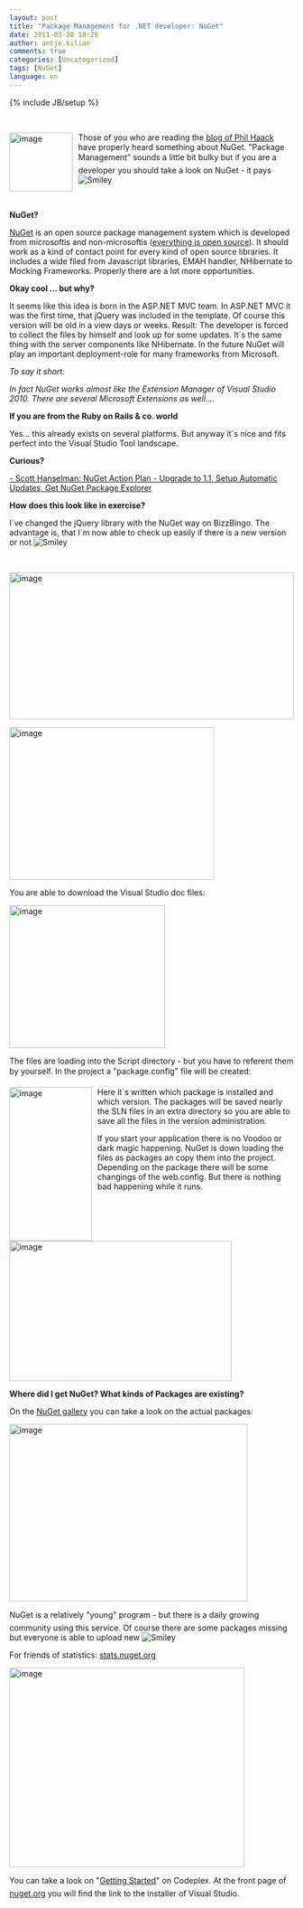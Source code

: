 ```yaml
---
layout: post
title: "Package Management for .NET developer: NuGet"
date: 2011-03-28 10:28
author: antje.kilian
comments: true
categories: [Uncategorized]
tags: [NuGet]
language: en
---
```

{% include JB/setup %}
<p>&#160;</p>  <p><a href="{{BASE_PATH}}/assets/wp-images-en/image145.png"><img style="background-image: none; border-bottom: 0px; border-left: 0px; margin: 0px 10px 0px 0px; padding-left: 0px; padding-right: 0px; display: inline; float: left; border-top: 0px; border-right: 0px; padding-top: 0px" title="image" border="0" alt="image" align="left" src="{{BASE_PATH}}/assets/wp-images-en/image_thumb53.png" width="112" height="104" /></a>Those of you who are reading the <a href="http://haacked.com/">blog of Phil Haack</a> have properly heard something about NuGet. "Package Management" sounds a little bit bulky but if you are a developer you should take a look on NuGet - it pays <img style="border-bottom-style: none; border-right-style: none; border-top-style: none; border-left-style: none" class="wlEmoticon wlEmoticon-smile" alt="Smiley" src="{{BASE_PATH}}/assets/wp-images-en/wlEmoticon-smile8.png" /></p>  <p>&#160;</p>  <!--more-->  <p><b>NuGet?</b></p>  <p><a href="http://nuget.codeplex.com/wikipage?title=Getting%20Started">NuGet</a> is an open source package management system which is developed from microsoftis and non-microsoftis (<a href="http://nuget.codeplex.com/wikipage?title=Getting%20Started">everything is open source</a>). It should work as a kind of contact point for every kind of open source libraries. It includes a wide filed from Javascript libraries, EMAH handler, NHibernate to Mocking Frameworks. Properly there are a lot more opportunities. </p>  <p><b>Okay cool ... but why?</b></p>  <p>It seems like this idea is born in the ASP.NET MVC team. In ASP.NET MVC it was the first time, that jQuery was included in the template. Of course this version will be old in a view days or weeks. Result: The developer is forced to collect the files by himself and look up for some updates. It´s the same thing with the server components like NHibernate. In the future NuGet will play an important deployment-role for many frameworks from Microsoft.</p>  <p><i></i></p>  <p><i>To say it short:</i></p>  <p><i>In fact NuGet works almost like the Extension Manager of Visual Studio 2010. There are several Microsoft Extensions as well....</i></p>  <p><b>If you are from the Ruby on Rails &amp; co. world</b></p>  <p>Yes... this already exists on several platforms. But anyway it´s nice and fits perfect into the Visual Studio Tool landscape. </p>  <p><b>Curious?</b></p>  <p><a href="http://www.hanselman.com/blog/NuGetActionPlanUpgradeTo11SetupAutomaticUpdatesGetNuGetPackageExplorer.aspx">- Scott Hanselman: NuGet Action Plan - Upgrade to 1.1, Setup Automatic Updates, Get NuGet Package Explorer</a></p>  <p><b>How does this look like in exercise?</b></p>  <p><b></b></p>  <p>I´ve changed the jQuery library with the NuGet way on BizzBingo. The advantage is, that I´m now able to check up easily if there is a new version or not <img style="border-bottom-style: none; border-right-style: none; border-top-style: none; border-left-style: none" class="wlEmoticon wlEmoticon-smile" alt="Smiley" src="{{BASE_PATH}}/assets/wp-images-en/wlEmoticon-smile8.png" /></p>  <p>&#160;</p>  <p><a href="{{BASE_PATH}}/assets/wp-images-en/image146.png"><img style="background-image: none; border-bottom: 0px; border-left: 0px; padding-left: 0px; padding-right: 0px; display: inline; border-top: 0px; border-right: 0px; padding-top: 0px" title="image" border="0" alt="image" src="{{BASE_PATH}}/assets/wp-images-en/image_thumb54.png" width="504" height="260" /></a></p>  <p><img style="background-image: none; border-bottom: 0px; border-left: 0px; padding-left: 0px; padding-right: 0px; border-top: 0px; border-right: 0px; padding-top: 0px" title="image" border="0" alt="image" src="http://code-inside.de/blog/wp-content/uploads/image_thumb387.png" width="363" height="270" /></p>  <p>You are able to download the Visual Studio doc files:</p>  <p><a href="{{BASE_PATH}}/assets/wp-images-en/image147.png"><img style="background-image: none; border-bottom: 0px; border-left: 0px; padding-left: 0px; padding-right: 0px; display: inline; border-top: 0px; border-right: 0px; padding-top: 0px" title="image" border="0" alt="image" src="{{BASE_PATH}}/assets/wp-images-en/image_thumb55.png" width="276" height="253" /></a></p>  <p>The files are loading into the Script directory - but you have to referent them by yourself. In the project a "package.config" file will be created:</p>  <p><a href="{{BASE_PATH}}/assets/wp-images-en/image148.png"><img style="background-image: none; border-bottom: 0px; border-left: 0px; margin: 0px 10px 0px 0px; padding-left: 0px; padding-right: 0px; display: inline; float: left; border-top: 0px; border-right: 0px; padding-top: 0px" title="image" border="0" alt="image" align="left" src="{{BASE_PATH}}/assets/wp-images-en/image_thumb56.png" width="146" height="272" /></a>Here it´s written which package is installed and which version. The packages will be saved nearly the SLN files in an extra directory so you are able to save all the files in the version administration. </p>  <p>If you start your application there is no Voodoo or dark magic happening. NuGet is down loading the files as packages an copy them into the project. Depending on the package there will be some changings of the web.config. But there is nothing bad happening while it runs.</p>  <p><b></b></p>  <p><img style="background-image: none; border-bottom: 0px; border-left: 0px; padding-left: 0px; padding-right: 0px; border-top: 0px; border-right: 0px; padding-top: 0px" title="image" border="0" alt="image" src="http://code-inside.de/blog/wp-content/uploads/image_thumb390.png" width="394" height="248" /><b></b></p>  <p><b>Where did I get NuGet? What kinds of Packages are existing?</b></p>  <p>On the <a href="http://nuget.org/List/Packages">NuGet gallery</a> you can take a look on the actual packages:</p>  <p><img style="background-image: none; border-bottom: 0px; border-left: 0px; padding-left: 0px; padding-right: 0px; border-top: 0px; border-right: 0px; padding-top: 0px" title="image" border="0" alt="image" src="http://code-inside.de/blog/wp-content/uploads/image_thumb391.png" width="422" height="314" /></p>  <p>NuGet is a relatively "young" program - but there is a daily growing community using this service. Of course there are some packages missing but everyone is able to upload new <img style="border-bottom-style: none; border-right-style: none; border-top-style: none; border-left-style: none" class="wlEmoticon wlEmoticon-smile" alt="Smiley" src="{{BASE_PATH}}/assets/wp-images-en/wlEmoticon-smile8.png" /></p>  <p>For friends of statistics: <a href="http://stats.nuget.org/">stats.nuget.org</a></p>  <p><a href="{{BASE_PATH}}/assets/wp-images-en/image149.png"><img style="background-image: none; border-bottom: 0px; border-left: 0px; padding-left: 0px; padding-right: 0px; display: inline; border-top: 0px; border-right: 0px; padding-top: 0px" title="image" border="0" alt="image" src="{{BASE_PATH}}/assets/wp-images-en/image_thumb57.png" width="417" height="353" /></a></p>  <p>You can take a look on "<a href="http://nuget.codeplex.com/wikipage?title=Getting%20Started">Getting Started</a>" on Codeplex. At the front page of <a href="http://nuget.org/">nuget.org</a> you will find the link to the installer of Visual Studio. </p>
